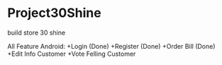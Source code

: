 # Project30Shine
build store 30 shine 

All Feature Android:
    +Login (Done)
    +Register (Done)
    +Order Bill (Done)
    +Edit Info Customer
    +Vote Felling Customer
